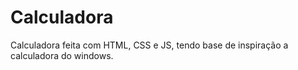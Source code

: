 # Calculadora
 Calculadora feita com HTML, CSS e JS, tendo base de inspiração a calculadora do windows.
